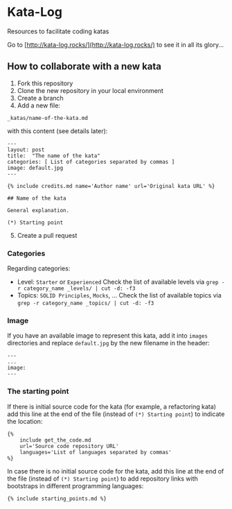 # Kata-Log

Resources to facilitate coding katas

Go to [http://kata-log.rocks/](http://kata-log.rocks/) to see it in all its glory...

## How to collaborate with a new kata

1. Fork this repository
2. Clone the new repository in your local environment
3. Create a branch
4. Add a new file:
```
_katas/name-of-the-kata.md
```
with this content (see details later):
```
---
layout: post
title:  "The name of the kata"
categories: [ List of categories separated by commas ]
image: default.jpg
---

{% include credits.md name='Author name' url='Original kata URL' %}

## Name of the kata

General explanation.

(*) Starting point
```
5. Create a pull request

### Categories

Regarding categories:

* Level: `Starter` or `Experienced`
Check the list of available levels via `grep -r category_name _levels/ | cut -d: -f3`
* Topics: `SOLID Principles`, `Mocks`, ... 
Check the list of available topics via `grep -r category_name _topics/ | cut -d: -f3`

### Image

If you have an available image to represent this kata, add it into `images` directories and replace `default.jpg` by the new filename in the header:

```
---
...
image: 
---
```

### The starting point

If there is initial source code for the kata (for example, a refactoring kata) add this line at the end of the file (instead of `(*) Starting point`) to indicate the location:

```
{%
    include get_the_code.md
    url='Source code repository URL'
    languages='List of languages separated by commas'
%}
```

In case there is no initial source code for the kata, add this line at the end of the file (instead of `(*) Starting point`) to add repository links with bootstraps in different programming languages:

```
{% include starting_points.md %}
```

